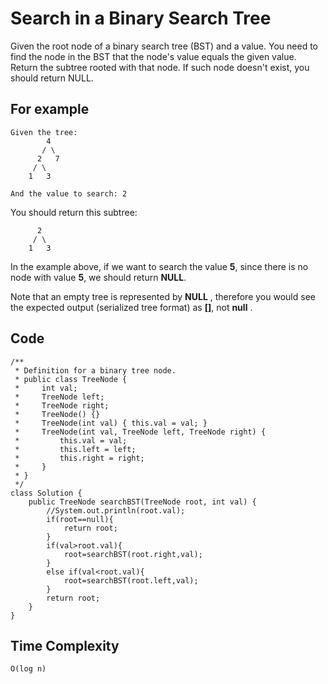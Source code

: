 # Search in a Binary Search Tree
Given the root node of a binary search tree (BST) and a value. You need to find the node in the BST that the node's value equals the given value. Return the subtree rooted with that node. If such node doesn't exist, you should return NULL.

## For example
```
Given the tree:
        4
       / \
      2   7
     / \
    1   3

And the value to search: 2
```
You should return this subtree:
```
      2     
     / \   
    1   3
```
In the example above, if we want to search the value **5**, since there is no node with value **5**, we should return **NULL**.

Note that an empty tree is represented by **NULL** , therefore you would see the expected output (serialized tree format) as **[]**, not **null** .
## Code
```
/**
 * Definition for a binary tree node.
 * public class TreeNode {
 *     int val;
 *     TreeNode left;
 *     TreeNode right;
 *     TreeNode() {}
 *     TreeNode(int val) { this.val = val; }
 *     TreeNode(int val, TreeNode left, TreeNode right) {
 *         this.val = val;
 *         this.left = left;
 *         this.right = right;
 *     }
 * }
 */
class Solution {
    public TreeNode searchBST(TreeNode root, int val) {
        //System.out.println(root.val);
        if(root==null){
            return root;
        }
        if(val>root.val){
            root=searchBST(root.right,val);
        }
        else if(val<root.val){
            root=searchBST(root.left,val);
        }
        return root;
    }
}
```
## Time Complexity
```
O(log n)
```
